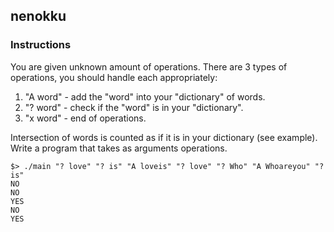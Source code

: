 ## nenokku

### Instructions

You are given unknown amount of operations. There are 3 types of operations, you should handle each appropriately:

1. "A word" - add the "word" into your "dictionary" of words.
2. "? word" - check if the "word" is in your "dictionary".
3. "x word" - end of operations.

Intersection of words is counted as if it is in your dictionary (see example).
Write a program that takes as arguments operations.

```console
$> ./main "? love" "? is" "A loveis" "? love" "? Who" "A Whoareyou" "? is"
NO
NO
YES
NO
YES
```
